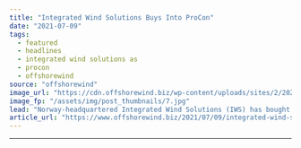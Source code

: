 ```yaml
---
title: "Integrated Wind Solutions Buys Into ProCon"
date: "2021-07-09"
tags: 
  - featured
  - headlines
  - integrated wind solutions as
  - procon
  - offshorewind
source: "offshorewind"
image_url: "https://cdn.offshorewind.biz/wp-content/uploads/sites/2/2021/07/09132502/Awind_Integrated-Wind-Solutions-IWS.jpg"
image_fp: "/assets/img/post_thumbnails/7.jpg"
lead: "Norway-headquartered Integrated Wind Solutions (IWS) has bought into the Danish provider of electrical and"
article_url: "https://www.offshorewind.biz/2021/07/09/integrated-wind-solutions-buys-into-procon/"
---
```


---
